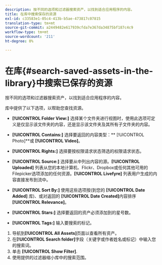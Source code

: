 ```yaml
---
description: 按不同的选项和过滤器搜索资产，以找到适合应用程序的内容。
title: 在库中搜索保存的资源
exl-id: c33583e1-05c4-413b-b5ae-473817c07815
translation-type: tm+mt
source-git-commit: a2449482e617939cfda7e367da34875bf187c4c9
workflow-type: tm+mt
source-wordcount: '211'
ht-degree: 0%

---
```


# 在库{#search-saved-assets-in-the-library}中搜索已保存的资源

按不同的选项和过滤器搜索资产，以找到适合应用程序的内容。

库中提供了以下选项，以帮助您查找资源。

* **[!UICONTROL Folder View:]** 选择某个文件夹进行视图时，使用此选项可定义是仅显示该文件夹的内容，还是显示该文件夹及其所有子文件夹的内容。
* **[!UICONTROL Contains:]** 选择要返回的内容类型：**  [!UICONTROL Photo]**或 **[!UICONTROL Video]**。

* **[!UICONTROL Rights:]** 选择要按权限请求状态筛选的权限请求状态。
* **[!UICONTROL Source:]** 选择要从中列出内容的源。**[!UICONTROL Uploaded]** 列表从您的本地计算机、Flickr、Dropbox或任何其他可用的Filepicker选项添加的任何资源。**[!UICONTROL Livefyre]** 列表用户生成的内容直接发布到流中。

* **[!UICONTROL Sort By:]** 使用这些选项按(到您的 **[!UICONTROL Date Added]** 库)、或对返回的 **[!UICONTROL Date Created]**&#x200B;内容排序 **[!UICONTROL Relevance]**。

* **[!UICONTROL Stars:]** 选择要返回的资产必须添加到的星号数。
* **[!UICONTROL Tags:]** 输入要搜索的标记。

1. 导航到&#x200B;**[!UICONTROL All Assets]**&#x200B;页面以查看所有资产。
1. 在&#x200B;**[!UICONTROL Search folder]**&#x200B;字段（关键字或作者姓名或标记）中输入您的搜索词。
1. 单击 **[!UICONTROL Show Filter]**.
1. 使用提供的过滤器缩小库中的搜索范围。
